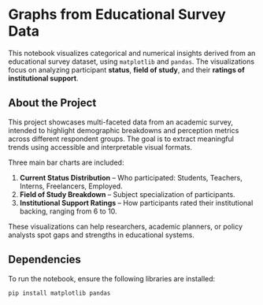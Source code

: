 # Graphs from Educational Survey Data

This notebook visualizes categorical and numerical insights derived from an educational survey dataset, using `matplotlib` and `pandas`. The visualizations focus on analyzing participant **status**, **field of study**, and their **ratings of institutional support**.

##  About the Project

This project showcases multi-faceted data from an academic survey, intended to highlight demographic breakdowns and perception metrics across different respondent groups. The goal is to extract meaningful trends using accessible and interpretable visual formats.

Three main bar charts are included:
1. **Current Status Distribution** – Who participated: Students, Teachers, Interns, Freelancers, Employed.
2. **Field of Study Breakdown** – Subject specialization of participants.
3. **Institutional Support Ratings** – How participants rated their institutional backing, ranging from 6 to 10.

These visualizations can help researchers, academic planners, or policy analysts spot gaps and strengths in educational systems.

##  Dependencies

To run the notebook, ensure the following libraries are installed:

```bash
pip install matplotlib pandas
